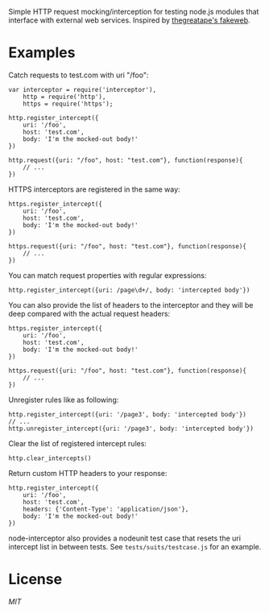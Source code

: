 Simple HTTP request mocking/interception for testing node.js modules that interface with external web services. Inspired by [thegreatape's fakeweb][1].

# Examples

Catch requests to test.com with uri "/foo":

    var interceptor = require('interceptor'),
        http = require('http'),
        https = require('https');

    http.register_intercept({
        uri: '/foo', 
        host: 'test.com',
        body: 'I'm the mocked-out body!'
    })

    http.request({uri: "/foo", host: "test.com"}, function(response){
        // ...
    })

HTTPS interceptors are registered in the same way:

    https.register_intercept({
        uri: '/foo', 
        host: 'test.com',
        body: 'I'm the mocked-out body!'
    })

    https.request({uri: "/foo", host: "test.com"}, function(response){
        // ...
    })

You can match request properties with regular expressions:

    http.register_intercept({uri: /page\d+/, body: 'intercepted body'})

You can also provide the list of headers to the interceptor and they will be deep compared with the actual request headers:

    https.register_intercept({
        uri: '/foo', 
        host: 'test.com',
        body: 'I'm the mocked-out body!'
    })

    https.request({uri: "/foo", host: "test.com"}, function(response){
        // ...
    })

Unregister rules like as following:

    http.register_intercept({uri: '/page3', body: 'intercepted body'})
    // ...
    http.unregister_intercept({uri: '/page3', body: 'intercepted body'})

Clear the list of registered intercept rules:

    http.clear_intercepts()



Return custom HTTP headers to your response:

    http.register_intercept({
        uri: '/foo', 
        host: 'test.com',
        headers: {'Content-Type': 'application/json'},
        body: 'I'm the mocked-out body!'
    })

node-interceptor also provides a nodeunit test case that resets the uri intercept list in between tests. See ```tests/suits/testcase.js``` for an example.

[1]: https://github.com/thegreatape/node-fakeweb

# License

*MIT*
